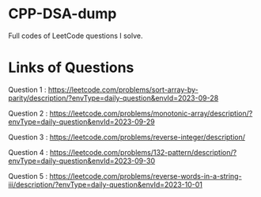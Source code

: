 # CPP-DSA-dump
Full codes of LeetCode questions I solve.

# Links of Questions

Question 1 : https://leetcode.com/problems/sort-array-by-parity/description/?envType=daily-question&envId=2023-09-28

Question 2 : https://leetcode.com/problems/monotonic-array/description/?envType=daily-question&envId=2023-09-29

Question 3 : https://leetcode.com/problems/reverse-integer/description/

Question 4 : https://leetcode.com/problems/132-pattern/description/?envType=daily-question&envId=2023-09-30

Question 5 : https://leetcode.com/problems/reverse-words-in-a-string-iii/description/?envType=daily-question&envId=2023-10-01
